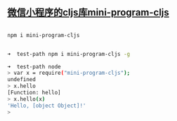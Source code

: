 ## [微信小程序的cljs库mini-program-cljs](https://www.npmjs.com/package/mini-program-cljs)

```sh

npm i mini-program-cljs

```

``` sh

➜  test-path npm i mini-program-cljs -g

➜  test-path node
> var x = require("mini-program-cljs");
undefined
> x.hello
[Function: hello]
> x.hello(x)
'Hello, [object Object]!'
>

```
